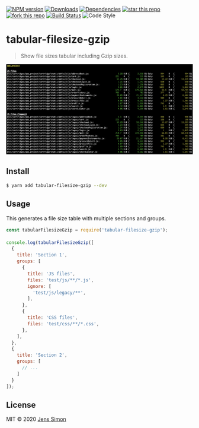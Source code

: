 [![NPM version][npm-image]][npm-url] [![Downloads][npm-downloads-image]][npm-url] [![Dependencies][deps-image]][deps-url] [![star this repo][gh-stars-image]][gh-url] [![fork this repo][gh-forks-image]][gh-url] [![Build Status][travis-image]][travis-url] ![Code Style][codestyle-image]

# tabular-filesize-gzip

> Show file sizes tabular including Gzip sizes.

![Screenshot](https://github.com/jenssimon/tabular-filesize-gzip/raw/master/screenshot.png)

## Install

```sh
$ yarn add tabular-filesize-gzip --dev
```

## Usage

This generates a file size table with multiple sections and groups.

```javascript
const tabularFilesizeGzip = require('tabular-filesize-gzip');

console.log(tabularFilesizeGzip([
  {
    title: 'Section 1',
    groups: [
      {
        title: 'JS files',
        files: 'test/js/**/*.js',
        ignore: [
          'test/js/legacy/**',
        ],
      },
      {
        title: 'CSS files',
        files: 'test/css/**/*.css',
      },
    ],
  },
  {
    title: 'Section 2',
    groups: [
      // ...
    ]
  }
]);
```

## License

MIT © 2020 [Jens Simon](https://github.com/jenssimon)

[npm-url]: https://www.npmjs.com/package/tabular-filesize-gzip
[npm-image]: https://badgen.net/npm/v/tabular-filesize-gzip
[npm-downloads-image]: https://badgen.net/npm/dt/tabular-filesize-gzip

[deps-url]: https://david-dm.org/jenssimon/tabular-filesize-gzip
[deps-image]: https://badgen.net/david/dep/jenssimon/tabular-filesize-gzip

[gh-url]: https://github.com/jenssimon/tabular-filesize-gzip
[gh-stars-image]: https://badgen.net/github/stars/jenssimon/tabular-filesize-gzip
[gh-forks-image]: https://badgen.net/github/forks/jenssimon/tabular-filesize-gzip

[travis-url]: https://travis-ci.com/jenssimon/tabular-filesize-gzip
[travis-image]: https://travis-ci.com/jenssimon/tabular-filesize-gzip.svg?branch=master

[codestyle-image]: https://badgen.net/badge/code%20style/airbnb/f2a
